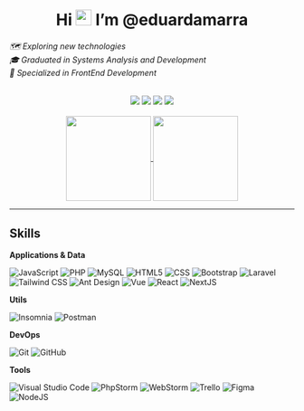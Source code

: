 <h1 align="center">Hi <img src="https://media.giphy.com/media/hvRJCLFzcasrR4ia7z/giphy.gif" width="28"> I’m @eduardamarra</h1>

<div align="center">
  <h6 align="justify">
   🗺️ Exploring new technologies<br>
   🎓 Graduated in Systems Analysis and Development<br>
   💼 Specialized in FrontEnd Development
  </h6>
</div>

 <a href="https://github.com/GruDev325/GruDev325/"> </a>
<div align="center"> 
  <a href="https://instagram.com/eduardamarra" target="_blank"><img src="https://img.shields.io/badge/-Instagram-%23E4405F?style=for-the-badge&logo=instagram&logoColor=white" target="_blank"></a>
  <a href = "mailto:eduardagmarra@gmail.com"><img src="https://img.shields.io/badge/-Gmail-%23333?style=for-the-badge&logo=gmail&logoColor=white" target="_blank"></a>
  <a href="https://www.linkedin.com/in/eduardamarra" target="_blank"><img src="https://img.shields.io/badge/-LinkedIn-%230077B5?style=for-the-badge&logo=linkedin&logoColor=white" target="_blank"></a>
  <a href="https://marra.in"><img src="https://img.shields.io/badge/Portfolio-FF5722?style=for-the-badge&logo=todoist&logoColor=white"></a>
</div>
<br />
<div align="center">
  <a href="https://github.com/eduardamarra">
  <img height=150 align="center" src="https://github-readme-stats.vercel.app/api?username=eduardamarra&theme=dracula" />
</a>
<a href="https://github.com/eduardamarra">
  <img height=150 align="center" src="https://github-readme-stats.vercel.app/api/top-langs?username=eduardamarra&layout=compact&theme=dracula&langs_count=8&card_width=320" />
</a>
</div>
<hr/>


## Skills

**Applications & Data**

![JavaScript](https://img.shields.io/badge/-JavaScript-333333?style=flat&logo=javascript)
![PHP](https://img.shields.io/badge/-PHP-333333?style=flat&logo=php)
![MySQL](https://img.shields.io/badge/-MySQL-333333?style=flat&logo=mysql)
![HTML5](https://img.shields.io/badge/-HTML5-333333?style=flat&logo=HTML5)
![CSS](https://img.shields.io/badge/-CSS-333333?style=flat&logo=CSS3&logoColor=1572B6)
![Bootstrap](https://img.shields.io/badge/-Bootstrap-333333?style=flat&logo=bootstrap)
![Laravel](https://img.shields.io/badge/-Laravel-333333?style=flat&logo=laravel)
![Tailwind CSS](https://img.shields.io/badge/-TailwindCSS-333333?style=flat&logo=tailwind-css)
![Ant Design](https://img.shields.io/badge/-AntDesign-333333?style=flat&logo=antdesign)
![Vue](https://img.shields.io/badge/-VueJS-333333?style=flat&logo=vuedotjs)
![React](https://img.shields.io/badge/-React-333333?style=flat&logo=react)
![NextJS](https://img.shields.io/badge/-Next-333333?style=flat&logo=next.js)

**Utils**

![Insomnia](https://img.shields.io/badge/-Insomnia-333333?style=flat&logo=insomnia)
![Postman](https://img.shields.io/badge/-Postman-333333?style=flat&logo=postman)

**DevOps**

![Git](https://img.shields.io/badge/-Git-333333?style=flat&logo=git)
![GitHub](https://img.shields.io/badge/-GitHub-333333?style=flat&logo=github)

**Tools**

![Visual Studio Code](https://img.shields.io/badge/-Visual%20Studio%20Code-333333?style=flat&logo=visual-studio-code&logoColor=007ACC)
![PhpStorm](https://img.shields.io/badge/-PhpStorm-333333?style=flat&logo=phpstorm&logoColor=9F50FF)
![WebStorm](https://img.shields.io/badge/-WebStorm-333333?style=flat&logo=webstorm&logoColor=40A4F5)
![Trello](https://img.shields.io/badge/-Trello-333333?style=flat&logo=trello&logoColor=007ACC)
![Figma](https://img.shields.io/badge/-Figma-333333?style=flat&logo=figma&logoColor=figma)
![NodeJS](https://img.shields.io/badge/-Node-333333?style=flat&logo=node.js&logoColor=white)
